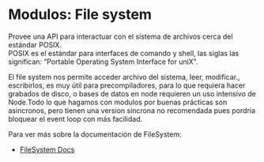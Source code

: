 # Modulos: File system

Provee una API para interactuar con el sistema de archivos cerca del estándar POSIX.\
POSIX es el estándar para interfaces de comando y shell, las siglas las significan: “Portable Operating System Interface for uniX”.

El file system nos permite acceder archivo del sistema, leer, modificar., escribirlos, es muy útil para precompiladores, para lo que requiera hacer grabados de disco, o bases de datos en node requieren un uso intensivo de Node.Todo lo que hagamos con modulos por buenas prácticas son asincronos, pero tienen una version sincrona no recomendada pues pordría bloquear el event loop con más facilidad.

Para ver más sobre la documentación de FileSystem:

* [FileSystem Docs](https://nodejs.org/dist/latest-v12.x/docs/api/fs.html#fs\_file\_system)
